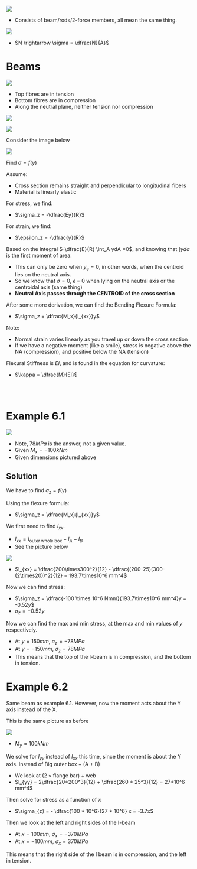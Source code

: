 ![](L06-1.png)

- Consists of beam/rods/2-force members, all mean the same thing.

![](L06-2.png)

- $N \rightarrow \sigma = \dfrac{N}{A}$



# Beams

![](L06-3.png)

- Top fibres are in tension
- Bottom fibres are in compression
- Along the neutral plane, neither tension nor compression

![](L06-4.png)

![](L06-5.png)

Consider the image below

![](L06-6.png)

Find $\sigma=f(y)$

Assume:
- Cross section remains straight and perpendicular to longitudinal fibers
- Material is linearly elastic

For stress, we find:
- $\sigma_z = -\dfrac{Ey}{R}$

For strain, we find:
- $\epsilon_z = -\dfrac{y}{R}$

Based on the integral $-\dfrac{E}{R} \int_A ydA =0$, and knowing that $\int yda$ is the first moment of area:
- This can only be zero when $y_c = 0$, in other words, when the centroid lies on the neutral axis.
- So we know that $\sigma = 0$, $\epsilon$ = 0 when lying on the neutral axis or the centroidal axis (same thing)
- **Neutral Axis passes through the CENTROID of the cross section**

After some more derivation, we can find the Bending Flexure Formula:
- $\sigma_z = \dfrac{M_x}{I_{xx}}y$

Note:
- Normal strain varies linearly as you travel up or down the cross section
- If we have a negative moment (like a smile), stress is negative above the NA (compression), and positive below the NA (tension)

Flexural Stiffness is $EI$, and is found in the equation for curvature:
- $\kappa = \dfrac{M}{EI}$

<br> <br>

# Example 6.1

![](L06-7.png)

- Note, $78 MPa$ is the answer, not a given value.
- Given $M_x = -100 kNm$
- Given dimensions pictured above

## Solution

We have to find $\sigma_z = f(y)$

Using the flexure formula:
- $\sigma_z = \dfrac{M_x}{I_{xx}}y$

We first need to find $I_{xx}$.
- $I_{xx} = I_{\textrm{outer whole box}} - I_A - I_B$
- See the picture below

![](L06-8.png)

- $I_{xx} = \dfrac{200\times300^2}{12} - \dfrac{(200-25)(300-(2\times20))^2}{12} = 193.7\times10^6 mm^4$

Now we can find stress:
- $\sigma_z = \dfrac{-100 \times 10^6 Nmm}{193.7\times10^6 mm^4}y = -0.52y$
- $\sigma_z = -0.52y$

Now we can find the max and min stress, at the max and min values of $y$ respectively.
- At $y=150mm$, $\sigma_z = -78MPa$
- At $y=-150mm$, $\sigma_z = 78 MPa$
- This means that the top of the I-beam is in compression, and the bottom in tension.

# Example 6.2

Same beam as example 6.1. However, now the moment acts about the Y axis instead of the X.

This is the same picture as before

![](L06-9.png)

- $M_y = 100 kNm$

We solve for $I_{yy}$ instead of $I_{xx}$ this time, since the moment is about the Y axis. Instead of $\textrm{Big outer box} - (\textrm{A + B})$
- We look at $(2\times \textrm{flange bar}) + \textrm{web}$
- $I_{yy} = 2\dfrac{20*200^3}{12} + \dfrac{260 * 25^3}{12} = 27*10^6 mm^4$

Then solve for stress as a function of $x$
- $\sigma_{z} = - \dfrac{100 * 10^6}{27 * 10^6} x = -3.7x$

Then we look at the left and right sides of the I-beam
- At $x=100mm$, $\sigma_x = -370 MPa$
- At $x = -100 mm$, $\sigma_x = 370 MPa$

This means that the right side of the I beam is in compression, and the left in tension.
